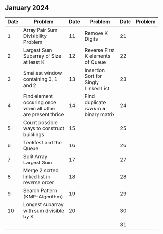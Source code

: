 ## January 2024

| Date | Problem                                                      | Date | Problem                                | Date | Problem |
| ---- | ------------------------------------------------------------ | ---- | -------------------------------------- | ---- | ------- |
| 1    | Array Pair Sum Divisibility Problem                          | 11   | Remove K Digits                        | 21   |         |
| 2    | Largest Sum Subarray of Size at least K                      | 12   | Reverse First K elements of Queue      | 22   |         |
| 3    | Smallest window containing 0, 1 and 2                        | 13   | Insertion Sort for Singly Linked List  | 23   |         |
| 4    | Find element occuring once when all other are present thrice | 14   | Find duplicate rows in a binary matrix | 24   |         |
| 5    | Count possible ways to construct buildings                   | 15   |                                        | 25   |         |
| 6    | Techfest and the Queue                                       | 16   |                                        | 26   |         |
| 7    | Split Array Largest Sum                                      | 17   |                                        | 27   |         |
| 8    | Merge 2 sorted linked list in reverse order                  | 18   |                                        | 28   |         |
| 9    | Search Pattern (KMP-Algorithm)                               | 19   |                                        | 29   |         |
| 10   | Longest subarray with sum divisible by K                     | 20   |                                        | 30   |         |
|      |                                                              |      |                                        | 31   |         |
